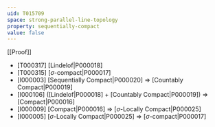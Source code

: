 ```yaml
---
uid: T015709
space: strong-parallel-line-topology
property: sequentially-compact
value: false
---
```

[[Proof]]

* [T000317] [Lindelof|P000018]
* [T000315] [$\sigma$-compact|P000017]
* [I000003] [Sequentially Compact|P000020] => [Countably Compact|P000019]
* [I000106] ([Lindelof|P000018] + [Countably Compact|P000019]) => [Compact|P000016]
* [I000009] [Compact|P000016] => [$\sigma$-Locally Compact|P000025]
* [I000005] [$\sigma$-Locally Compact|P000025] => [$\sigma$-compact|P000017]

